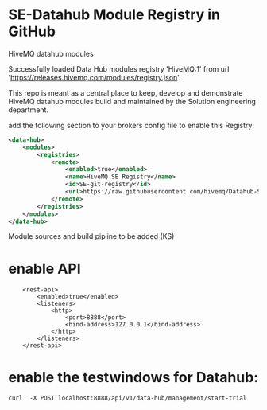 # SE-Datahub Module Registry in GitHub

HiveMQ datahub modules

Successfully loaded Data Hub modules registry 'HiveMQ:1' from url 'https://releases.hivemq.com/modules/registry.json'.

This repo is meant as a central place to keep, develop and demonstrate HiveMQ datahub modules build and maintained by the Solution engineering department.

add the following section to your brokers config file to enable this Registry:

```xml
<data-hub>
    <modules>
        <registries>
            <remote>
                <enabled>true</enabled>
                <name>HiveMQ SE Registry</name>
                <id>SE-git-registry</id>
                <url>https://raw.githubusercontent.com/hivemq/Datahub-SE-Registry/refs/heads/main/registry.json</url>
            </remote>
        </registries>
    </modules>
</data-hub>

```

Module sources and build pipline to be added (KS)

# enable API
```
    <rest-api>
        <enabled>true</enabled>
        <listeners>
            <http>
                <port>8888</port>
                <bind-address>127.0.0.1</bind-address>
            </http>
        </listeners>
    </rest-api>
```

# enable the testwindows for Datahub:
```curl  -X POST localhost:8888/api/v1/data-hub/management/start-trial```
